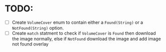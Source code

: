 # TODO:

- [ ] Create `VolumeCover` enum to contain either a `Found(String)` or a `NotFound(String)` option.
- [ ] Create `match` statment to check if `VolumeCover` is `Found` then download the image normally, else if `NotFound` download the image and add image not found overlay
